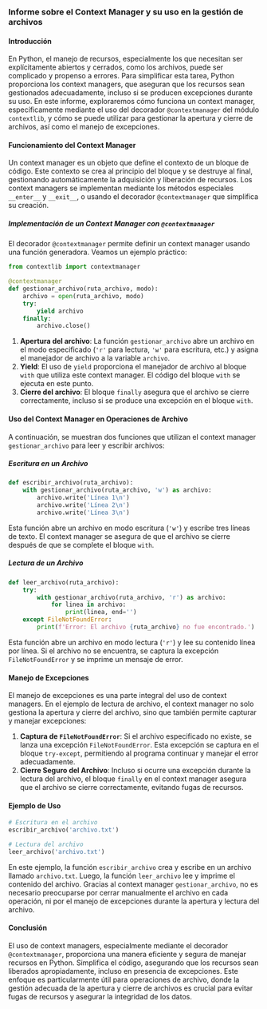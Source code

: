 ### Informe sobre el Context Manager y su uso en la gestión de archivos

#### Introducción
En Python, el manejo de recursos, especialmente los que necesitan ser explícitamente abiertos y cerrados, como los archivos, puede ser complicado y propenso a errores. Para simplificar esta tarea, Python proporciona los context managers, que aseguran que los recursos sean gestionados adecuadamente, incluso si se producen excepciones durante su uso. En este informe, exploraremos cómo funciona un context manager, específicamente mediante el uso del decorador `@contextmanager` del módulo `contextlib`, y cómo se puede utilizar para gestionar la apertura y cierre de archivos, así como el manejo de excepciones.

#### Funcionamiento del Context Manager

Un context manager es un objeto que define el contexto de un bloque de código. Este contexto se crea al principio del bloque y se destruye al final, gestionando automáticamente la adquisición y liberación de recursos. Los context managers se implementan mediante los métodos especiales `__enter__` y `__exit__`, o usando el decorador `@contextmanager` que simplifica su creación.

##### Implementación de un Context Manager con `@contextmanager`

El decorador `@contextmanager` permite definir un context manager usando una función generadora. Veamos un ejemplo práctico:

```python
from contextlib import contextmanager

@contextmanager
def gestionar_archivo(ruta_archivo, modo):
    archivo = open(ruta_archivo, modo)
    try:
        yield archivo
    finally:
        archivo.close()
```

1. **Apertura del archivo**: La función `gestionar_archivo` abre un archivo en el modo especificado (`'r'` para lectura, `'w'` para escritura, etc.) y asigna el manejador de archivo a la variable `archivo`.
2. **Yield**: El uso de `yield` proporciona el manejador de archivo al bloque `with` que utiliza este context manager. El código del bloque `with` se ejecuta en este punto.
3. **Cierre del archivo**: El bloque `finally` asegura que el archivo se cierre correctamente, incluso si se produce una excepción en el bloque `with`.

#### Uso del Context Manager en Operaciones de Archivo

A continuación, se muestran dos funciones que utilizan el context manager `gestionar_archivo` para leer y escribir archivos:

##### Escritura en un Archivo

```python
def escribir_archivo(ruta_archivo):
    with gestionar_archivo(ruta_archivo, 'w') as archivo:
        archivo.write('Línea 1\n')
        archivo.write('Línea 2\n')
        archivo.write('Línea 3\n')
```

Esta función abre un archivo en modo escritura (`'w'`) y escribe tres líneas de texto. El context manager se asegura de que el archivo se cierre después de que se complete el bloque `with`.

##### Lectura de un Archivo

```python
def leer_archivo(ruta_archivo):
    try:
        with gestionar_archivo(ruta_archivo, 'r') as archivo:
            for linea in archivo:
                print(linea, end='')
    except FileNotFoundError:
        print(f'Error: El archivo {ruta_archivo} no fue encontrado.')
```

Esta función abre un archivo en modo lectura (`'r'`) y lee su contenido línea por línea. Si el archivo no se encuentra, se captura la excepción `FileNotFoundError` y se imprime un mensaje de error.

#### Manejo de Excepciones

El manejo de excepciones es una parte integral del uso de context managers. En el ejemplo de lectura de archivo, el context manager no solo gestiona la apertura y cierre del archivo, sino que también permite capturar y manejar excepciones:

1. **Captura de `FileNotFoundError`**: Si el archivo especificado no existe, se lanza una excepción `FileNotFoundError`. Esta excepción se captura en el bloque `try-except`, permitiendo al programa continuar y manejar el error adecuadamente.
2. **Cierre Seguro del Archivo**: Incluso si ocurre una excepción durante la lectura del archivo, el bloque `finally` en el context manager asegura que el archivo se cierre correctamente, evitando fugas de recursos.

#### Ejemplo de Uso

```python
# Escritura en el archivo
escribir_archivo('archivo.txt')

# Lectura del archivo
leer_archivo('archivo.txt')
```

En este ejemplo, la función `escribir_archivo` crea y escribe en un archivo llamado `archivo.txt`. Luego, la función `leer_archivo` lee y imprime el contenido del archivo. Gracias al context manager `gestionar_archivo`, no es necesario preocuparse por cerrar manualmente el archivo en cada operación, ni por el manejo de excepciones durante la apertura y lectura del archivo.

#### Conclusión

El uso de context managers, especialmente mediante el decorador `@contextmanager`, proporciona una manera eficiente y segura de manejar recursos en Python. Simplifica el código, asegurando que los recursos sean liberados apropiadamente, incluso en presencia de excepciones. Este enfoque es particularmente útil para operaciones de archivo, donde la gestión adecuada de la apertura y cierre de archivos es crucial para evitar fugas de recursos y asegurar la integridad de los datos.